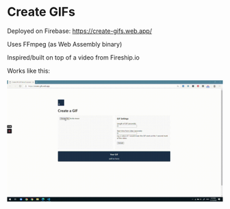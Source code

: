 # Create GIFs

Deployed on Firebase: https://create-gifs.web.app/

Uses FFmpeg (as Web Assembly binary)

Inspired/built on top of a video from Fireship.io

Works like this:

![Alt Text](https://raw.githubusercontent.com/naijwu/create-gifs/main/demo.gif)

